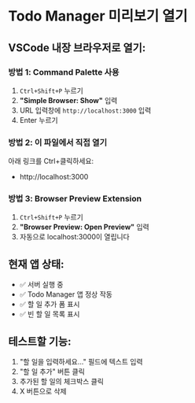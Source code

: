 # Todo Manager 미리보기 열기

## VSCode 내장 브라우저로 열기:

### 방법 1: Command Palette 사용
1. `Ctrl+Shift+P` 누르기
2. **"Simple Browser: Show"** 입력
3. URL 입력창에 `http://localhost:3000` 입력
4. Enter 누르기

### 방법 2: 이 파일에서 직접 열기
아래 링크를 Ctrl+클릭하세요:
- http://localhost:3000

### 방법 3: Browser Preview Extension
1. `Ctrl+Shift+P` 누르기
2. **"Browser Preview: Open Preview"** 입력
3. 자동으로 localhost:3000이 열립니다

## 현재 앱 상태:
- ✅ 서버 실행 중
- ✅ Todo Manager 앱 정상 작동
- ✅ 할 일 추가 폼 표시
- ✅ 빈 할 일 목록 표시

## 테스트할 기능:
1. "할 일을 입력하세요..." 필드에 텍스트 입력
2. "할 일 추가" 버튼 클릭
3. 추가된 할 일의 체크박스 클릭
4. X 버튼으로 삭제